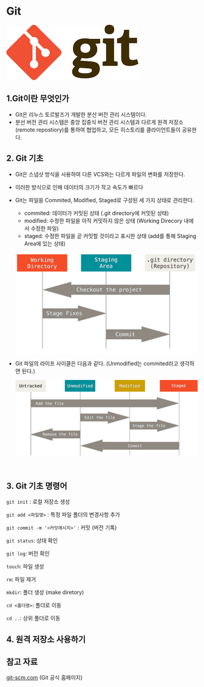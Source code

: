 # Git



![git](./git.png)





## 1.Git이란 무엇인가



- Git은 리누스 토르발즈가 개발한 분산 버전 관리 시스템이다.
- 분선 버전 관리 시스템은 중앙 집중식 버전 관리 시스템과 다르게 원격 저장소(remote repostiory)를 통하여 협업하고, 모든 히스토리를 클라이언트들이 공유한다.



## 2. Git 기초



- Git은 스냅샷 방식을 사용하여 다른 VCS와는 다르게 파일의 변화를 저장한다.

- 이러한 방식으로 인해 데이터의 크기가 작고 속도가 빠르다

- Git는 파일을 Commited, Modified, Staged로 구성된 세 가지 상태로 관리한다.
  - commited: 데이터가 커밋된 상태 (.git directory에 커밋된 상태)
  - modified:  수정한 파일을 아직 커밋하지 않은 상태 (Working Direcory 내에서 수정한 파일)
  - staged: 수정한 파일을 곧 커밋할 것이라고 표시한 상태 (add를 통해 Staging Area에 있는 상태)
  
  ![areas](./areas.png)



- Git 파일의 라이프 사이클은 다음과 같다. (Unmodified는 commited라고 생각하면 된다.)

  

  ![life](./life.png)

  

​	

## 3. Git 기초 명령어



`git init` : 로컬 저장소 생성

`git add <파일명>` : 특정 파일 폴더의 변경사항 추가

`git commit -m '<커밋메시지>'` : 커밋 (버전 기록)

`git status`: 상태 확인

`git log`: 버전 확인

`touch`: 파일 생성

`rm`: 파일 제거

`mkdir`: 폴더 생성 (make diretory)

`cd <폴더명>`: 폴더로 이동

`cd ..`: 상위 폴더로 이동



##  4. 원격 저장소 사용하기







## 참고 자료



[git-scm.com](https://git-scm.com/book/ko/v2/%EC%8B%9C%EC%9E%91%ED%95%98%EA%B8%B0-Git-%EA%B8%B0%EC%B4%88) (Git 공식 홈페이지)
